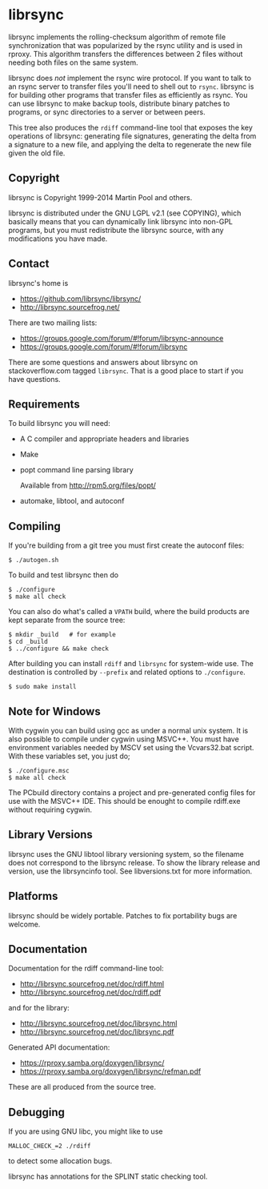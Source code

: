 # librsync

librsync implements the rolling-checksum algorithm of remote file
synchronization that was popularized by the rsync utility and is used in
rproxy. This algorithm transfers the differences between 2 files without
needing both files on the same system.

librsync does *not* implement the rsync wire protocol. If you want to talk to
an rsync server to transfer files you'll need to shell out to `rsync`. librsync
is for building other programs that transfer files as efficiently as rsync. You
can use librsync to make backup tools, distribute binary patches to programs,
or sync directories to a server or between peers.

This tree also produces the `rdiff` command-line tool that exposes the key
operations of librsync: generating file signatures, generating the delta from a
signature to a new file, and applying the delta to regenerate the new file
given the old file.

## Copyright

librsync is Copyright 1999-2014 Martin Pool and others.

librsync is distributed under the GNU LGPL v2.1 (see COPYING), which basically
means that you can dynamically link librsync into non-GPL programs, but you
must redistribute the librsync source, with any modifications you have made.

## Contact

librsync's home is

- https://github.com/librsync/librsync/
- http://librsync.sourcefrog.net/

There are two mailing lists:

- https://groups.google.com/forum/#!forum/librsync-announce
- https://groups.google.com/forum/#!forum/librsync

There are some questions and answers about librsync on stackoverflow.com tagged
`librsync`.  That is a good place to start if you have questions.

## Requirements

To build librsync you will need:

* A C compiler and appropriate headers and libraries

* Make

* popt command line parsing library

  Available from http://rpm5.org/files/popt/

* automake, libtool, and autoconf

## Compiling

If you're building from a git tree you must first create the autoconf files:

    $ ./autogen.sh

To build and test librsync then do

    $ ./configure
    $ make all check

You can also do what's called a `VPATH` build, where the build products are
kept separate from the source tree:

    $ mkdir _build   # for example
    $ cd _build
    $ ../configure && make check

After building you can install `rdiff` and `librsync` for system-wide use. The
destination is controlled by `--prefix` and related options to `./configure`.

    $ sudo make install

## Note for Windows

With cygwin you can build using gcc as under a normal unix system. It
is also possible to compile under cygwin using MSVC++. You must have
environment variables needed by MSCV set using the Vcvars32.bat
script. With these variables set, you just do;

    $ ./configure.msc
    $ make all check

The PCbuild directory contains a project and pre-generated config
files for use with the MSVC++ IDE. This should be enought to compile
rdiff.exe without requiring cygwin.

## Library Versions

librsync uses the GNU libtool library versioning system, so the filename
does not correspond to the librsync release.  To show the library release
and version, use the librsyncinfo tool. See libversions.txt for more
information.

## Platforms

librsync should be widely portable. Patches to fix portability bugs are
welcome.

## Documentation

Documentation for the rdiff command-line tool:

- http://librsync.sourcefrog.net/doc/rdiff.html
- http://librsync.sourcefrog.net/doc/rdiff.pdf

and for the library:

- http://librsync.sourcefrog.net/doc/librsync.html
- http://librsync.sourcefrog.net/doc/librsync.pdf

Generated API documentation:

- https://rproxy.samba.org/doxygen/librsync/
- https://rproxy.samba.org/doxygen/librsync/refman.pdf

These are all produced from the source tree.

## Debugging

If you are using GNU libc, you might like to use

    MALLOC_CHECK_=2 ./rdiff

to detect some allocation bugs.

librsync has annotations for the SPLINT static checking tool.

